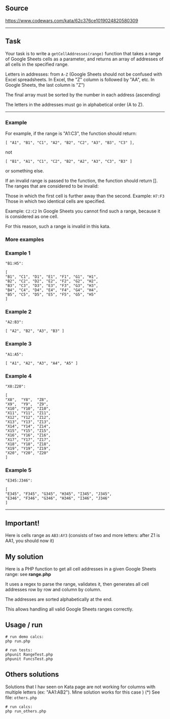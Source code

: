 ## Source
https://www.codewars.com/kata/62c376ce1019024820580309

-----------------------

## Task
Your task is to write a ``getCellAddresses(range)`` 
function that takes a range of Google Sheets cells as a parameter,
and returns an array of addresses of all cells in the specified range.

Letters in addresses: from ``A-Z`` 
(Google Sheets should not be confused with Excel spreadsheets. 
In Excel, the "Z" column is followed by "AA", etc. 
In Google Sheets, the last column is "Z")

The final array must be sorted by the number 
in each address (ascending)

The letters in the addresses must go in alphabetical order (A to Z).

-----------------------

### Example
For example, if the range is "A1:C3", 
the function should return: 
```
[ "A1", "B1", "C1", "A2", "B2", "C2", "A3", "B3", "C3" ],
```
not 
```
[ "B1", "A1", "C1", "C2", "B2", "A2", "A3", "C3", "B3" ] 
```
or something else.

If an invalid range is passed to the function, 
the function should return [].
The ranges that are considered to be invalid:

Those in which the first cell is further away than the second.
Example: ``H7:F3``
Those in which two identical cells are specified.

Example: ``C2:C2``
In Google Sheets you cannot find such a range, 
because it is considered as one cell.

For this reason, such a range is invalid in this kata.

### More examples

### Example 1
```
"B1:H5":

[
"B1", "C1", "D1", "E1", "F1", "G1", "H1",
"B2", "C2", "D2", "E2", "F2", "G2", "H2",
"B3", "C3", "D3", "E3", "F3", "G3", "H3",
"B4", "C4", "D4", "E4", "F4", "G4", "H4",
"B5", "C5", "D5", "E5", "F5", "G5", "H5"
]
```

### Example 2
```
"A2:B3":

[ "A2", "B2", "A3", "B3" ]
```

### Example 3
```
"A1:A5":

[ "A1", "A2", "A3", "A4", "A5" ]
```

### Example 4
```
"X8:Z20":

[
"X8",  "Y8",  "Z8",  
"X9",  "Y9",  "Z9",  
"X10", "Y10", "Z10",
"X11", "Y11", "Z11",
"X12", "Y12", "Z12",
"X13", "Y13", "Z13",
"X14", "Y14", "Z14",
"X15", "Y15", "Z15",
"X16", "Y16", "Z16",
"X17", "Y17", "Z17",
"X18", "Y18", "Z18",
"X19", "Y19", "Z19",
"X20", "Y20", "Z20"
]
```

### Example 5
```
"E345:J346":

[
"E345", "F345", "G345", "H345", "I345", "J345",
"E346", "F346", "G346", "H346", "I346", "J346"
]
```
-----------------------

## Important!

Here is cells range as ``AB3:AY3``
(consists of two and more letters: after Z1 is AA1, you should now it)

## My solution

Here is a PHP function to get all cell addresses in a given Google Sheets range:
see **range.php**

It uses a regex to parse the range, validates it, 
then generates all cell addresses row by row and column by column.

The addresses are sorted alphabetically at the end.

This allows handling all valid Google Sheets ranges correctly.

## Usage / run
```
# run demo calcs:
php run.php

# run tests:
phpunit RangeTest.php
phpunit FuncsTest.php
```

## Others solutions
Solutions that I hav seen on Kata page are not working for columns with multiple letters 
(ex: "AA1:AB2"). Mine solution works for this case )
(*) See file: ``others.php``
```
# run calcs:
php run_others.php
```